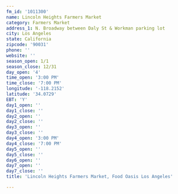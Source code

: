 ```yaml
---
fm_id: '1011300'
name: Lincoln Heights Farmers Market
category: Farmers Market
address_1: N. Broadway between Daly St & Workman parking lot
city: Los Angeles
state: California
zipcode: '90031'
phone: ''
website: ''
season_open: 1/1
season_close: 12/31
day_open: '4'
time_open: '3:00 PM'
time_close: '7:00 PM'
longitude: '-118.2152'
latitude: '34.0729'
EBT: 'Y'
day1_open: ''
day1_close: ''
day2_open: ''
day2_close: ''
day3_open: ''
day3_close: ''
day4_open: '3:00 PM'
day4_close: '7:00 PM'
day5_open: ''
day5_close: ''
day6_open: ''
day7_open: ''
day7_close: ''
title: 'Lincoln Heights Farmers Market, Food Oasis Los Angeles'

---
```

